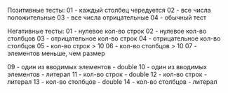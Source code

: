 Позитивные тесты:
01 - каждый столбец чередуется
02 - все числа положительные
03 - все числа отрицательные
04 - обычный тест

Негативные тесты:
01 - нулевое кол-во строк
02 - нулевое кол-во столбцов
03 - отрицательное кол-во строк
04 - отрицательное кол-во столбцов
05 - кол-во строк > 10
06 - кол-во столбцов > 10
07 - элементов меньше, чем размер

09 - один из вводимых элементов - double
10 - один из вводимых элементов - литерал
11 - кол-во строк - double
12 - кол-во строк - литерал
13 - кол-во столбцов - double
14 - кол-во столбцов - литерал
